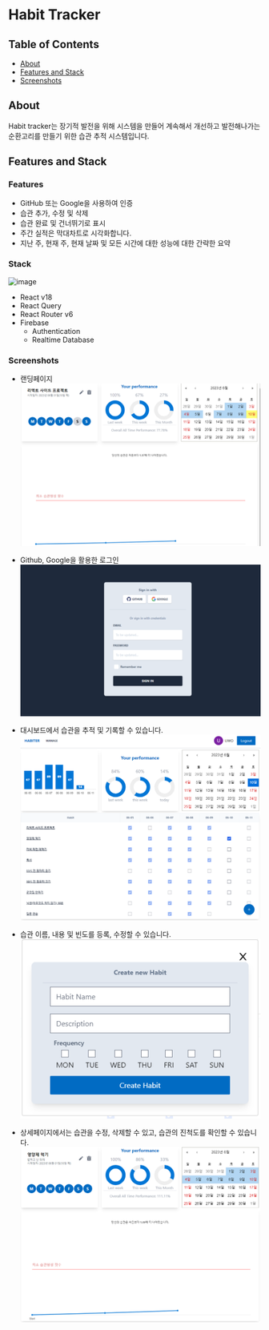 # Habit Tracker

## Table of Contents

- [About](#about)
- [Features and Stack](#features-and-stack)
- [Screenshots](#screenshots)

## About

Habit tracker는 장기적 발전을 위해 시스템을 만들어 계속해서 개선하고 발전해나가는 순환고리를 만들기 위한 습관 추적 시스템입니다.

## Features and Stack

### Features

- GitHub 또는 Google을 사용하여 인증
- 습관 추가, 수정 및 삭제
- 습관 완료 및 건너뛰기로 표시
- 주간 실적은 막대차트로 시각화합니다.
- 지난 주, 현재 주, 현재 날짜 및 모든 시간에 대한 성능에 대한 간략한 요약

### Stack

![image](https://user-images.githubusercontent.com/46180611/232435613-92a98f04-105a-47eb-9c27-5a36405d9dcc.png)

- React v18
- React Query
- React Router v6
- Firebase
  - Authentication
  - Realtime Database

### Screenshots

- 랜딩페이지
  ![Alt text](image-7.png)
- Github, Google을 활용한 로그인
  ![Alt text](image-2.png)
- 대시보드에서 습관을 추적 및 기록할 수 있습니다.
  ![Alt text](image-5.png)

- 습관 이름, 내용 및 빈도를 등록, 수정할 수 있습니다.
  ![Alt text](image-4.png)
- 상세페이지에서는 습관을 수정, 삭제할 수 있고, 습관의 진척도를 확인할 수 있습니다.
  ![Alt text](image-8.png)
